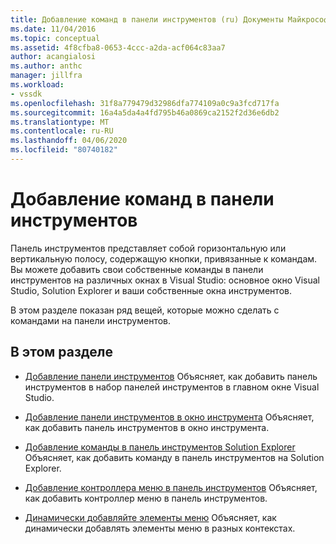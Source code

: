 ```yaml
---
title: Добавление команд в панели инструментов (ru) Документы Майкрософт
ms.date: 11/04/2016
ms.topic: conceptual
ms.assetid: 4f8cfba8-0653-4ccc-a2da-acf064c83aa7
author: acangialosi
ms.author: anthc
manager: jillfra
ms.workload:
- vssdk
ms.openlocfilehash: 31f8a779479d32986dfa774109a0c9a3fcd717fa
ms.sourcegitcommit: 16a4a5da4a4fd795b46a0869ca2152f2d36e6db2
ms.translationtype: MT
ms.contentlocale: ru-RU
ms.lasthandoff: 04/06/2020
ms.locfileid: "80740182"
---
```

# <a name="add-commands-to-toolbars"></a>Добавление команд в панели инструментов
Панель инструментов представляет собой горизонтальную или вертикальную полосу, содержащую кнопки, привязанные к командам. Вы можете добавить свои собственные команды в панели инструментов на различных окнах в Visual Studio: основное окно Visual Studio, Solution Explorer и ваши собственные окна инструментов.

 В этом разделе показан ряд вещей, которые можно сделать с командами на панели инструментов.

## <a name="in-this-section"></a>В этом разделе
- [Добавление панели инструментов](../extensibility/adding-a-toolbar.md) Объясняет, как добавить панель инструментов в набор панелей инструментов в главном окне Visual Studio.

- [Добавление панели инструментов в окно инструмента](../extensibility/adding-a-toolbar-to-a-tool-window.md) Объясняет, как добавить панель инструментов в окно инструмента.

- [Добавление команды в панель инструментов Solution Explorer](../extensibility/adding-a-command-to-the-solution-explorer-toolbar.md) Объясняет, как добавить команду в панель инструментов на Solution Explorer.

- [Добавление контроллера меню в панель инструментов](../extensibility/adding-a-menu-controller-to-a-toolbar.md) Объясняет, как добавить контроллер меню в панель инструментов.

- [Динамически добавляйте элементы меню](../extensibility/dynamically-adding-menu-items.md) Объясняет, как динамически добавлять элементы меню в разных контекстах.
